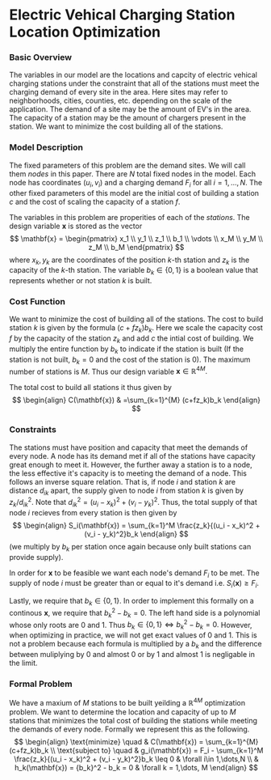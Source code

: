 # Electric Vehical Charging Station Location Optimization

### Basic Overview
The variables in our model are the locations and capcity of electric vehical charging stations under the constraint that all of the stations must meet the charging demand of every site in the area. Here sites may refer to neighborhoods, cities, counties, etc. depending on the scale of the application. The demand of a site may be the amount of EV's in the area. The capacity of a station may be the amount of chargers present in the station. We want to minimize the cost building all of the stations. 

### Model Description
The fixed parameters of this problem are the demand sites. We will call them *nodes* in this paper. There are $N$ total fixed nodes in the model. Each node has coordinates $(u_i, v_i)$ and a charging demand $F_i$ for all $i=1,\dots,N$. The other fixed parameters of this model are the initial cost of building a station $c$ and the cost of scaling the capacity of a station $f.$

The variables in this problem are properities of each of the *stations*. The design variable $\mathbf{x}$ is stored as the vector
$$
\mathbf{x} = 
\begin{pmatrix}
    x_1 \\ y_1 \\ z_1 \\ b_1 \\ \vdots \\ x_M \\ y_M \\ z_M \\ b_M
\end{pmatrix}
$$
where $x_k, y_k$ are the coordinates of the position $k$-th station and $z_k$ is the capacity of the $k$-th station. The variable $b_k \in \{0, 1\}$ is a boolean value that represents whether or not station $k$ is built.

### Cost Function
We want to minimize the cost of building all of the stations. The cost to build station $k$ is given by the formula $(c + fz_k)b_k.$ Here we scale the capacity cost $f$ by the capacity of the station $z_k$ and add $c$ the intial cost of building. We multiply the entire function by $b_k$ to indicate if the station is built (If the station is not built, $b_k = 0$ and the cost of the station is $0$). The maximum number of stations is $M$. Thus our design variable $\mathbf{x}\in \mathbb{R}^{4M}.$ 

The total cost to build all stations it thus given by 
$$
\begin{align}
    C(\mathbf{x}) & =\sum_{k=1}^{M} (c+fz_k)b_k
\end{align}
$$

### Constraints
The stations must have position and capacity that meet the demands of every node. A node has its demand met if all of the stations have capacity great enough to meet it. However, the further away a station is to a node, the less effective it's capacity is to meeting the demand of a node. This follows an inverse square relation. That is, if node $i$ and station $k$ are distance $d_{ik}$ apart, the supply given to node $i$ from station $k$ is given by $z_k / {d_{ik}}^2.$ Note that ${d_{ik}}^2 = (u_i - x_k)^2 + (v_i - y_k)^2.$ Thus, the total supply of that node $i$ recieves from every station is then given by
$$
\begin{align}
    S_i(\mathbf{x}) = \sum_{k=1}^M \frac{z_k}{(u_i - x_k)^2 + (v_i - y_k)^2}b_k
\end{align}
$$
(we multiply by $b_k$ per station once again because only built stations can provide supply).

In order for $\mathbf{x}$ to be feasible we want each node's demand $F_i$ to be met. The supply of node $i$ must be greater than or equal to it's demand i.e. $S_i(\mathbf{x}) \geq F_i.$

Lastly, we require that $b_k \in \{0, 1\}.$ In order to implement this formally on a continous $\mathbf{x}$, we require that ${b_k}^2 - b_k = 0.$ The left hand side is a polynomial whose only roots are $0$ and $1$. Thus $b_k \in \{0, 1\} \Leftrightarrow {b_k}^2 - b_k = 0.$ However, when optimizing in practice, we will not get exact values of $0$ and $1$. This is not a problem because each formula is multiplied by a $b_k$ and the difference between muliplying by $0$ and almost $0$ or by $1$ and almost $1$ is negligable in the limit.

### Formal Problem
We have a maxium of $M$ stations to be built yeilding a $\mathbb{R}^{4M}$ optimization problem. We want to determine the location and capacity of up to $M$ stations that minimizes the total cost of building the stations while meeting the demands of every node. Formally we represent this as the following.
$$
\begin{align}
    \text{minimize} \quad   & C(\mathbf{x}) = \sum_{k=1}^{M} (c+fz_k)b_k \\ 
    \text{subject to} \quad & g_i(\mathbf{x}) =  F_i - \sum_{k=1}^M \frac{z_k}{(u_i - x_k)^2 + (v_i - y_k)^2}b_k \leq 0 & \forall i\in 1,\dots,N \\
    & h_k(\mathbf{x}) = {b_k}^2 - b_k = 0 & \forall k = 1,\dots, M
\end{align}
$$